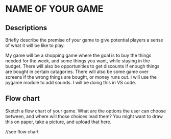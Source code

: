 # NAME OF YOUR GAME

## Descriptions

Briefly describe the premise of your game to give potential players a sense of what it will be like to play.

My game will be a shopping game where the goal is to buy the things needed for the week, and some things you want, while staying in the budget. There will also be opportunities to get discounts if enough things are bought in certain catagories. There will also be some game over screens if the wrong things are bought, or money runs out. I will use the pygame module to add sounds. I will be doing this in VS code.

## Flow chart

Sketch a flow chart of your game. What are the options the user can choose between, and where will those choices lead them? You might want to draw this on paper, take a picture, and upload that here.

//see flow chart